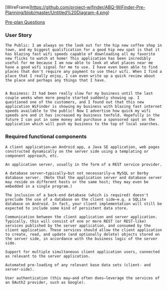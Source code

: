 [WireFrame]https://github.com/project-wifinder/ABQ-WiFinder-Pre-Planning/blob/master/Untitled%20Diagram-4.png)

[Pre-plan Questions](https://docs.google.com/document/d/1mr8ka6Eie1mqVCCTtaQo3AsQcWsb4ddqSjArOm4hTF8/edit?usp=sharing)


### User Story

    The Public: I am always on the look out for the hip new coffee shop in town, and my biggest qualification for a good hip new spot is that it has blazing fast wifi speeds capable of downloading all my favorite new flicks to watch at home! This application has been incredibly useful for me because I am now able to look at what places near me have a good wifi signal for me to use. I have even been able to find places that don't require any payment to use their wifi. When I find a place that I really enjoy, I can even write up a quick review about the place and perhaps any things that I have. 


    A Business: It had been really slow for my business until the last couple weeks when more people started suddenly showing up. I questioned one of the customers, and I found out that this new application WiFinder is showing my business with blazing fast internet speeds available to the public! Now I advertise how quick my wifi speeds are and it has increased my business tenfold. Hopefully in the future I can put in some money and purchase a sponsored spot on the application which will push my business to the top of local searches. 


### Required functional components

    A client application—an Android app, a Java SE application, web pages constructed dynamically on the server side using a templating or component approach, etc.

    An application server, usually in the form of a REST service provider.

    A database server—typically—but not necessarily—a MySQL or Derby database server. (Note that the application server and database server may reside on different hosts or the same host; they may even be embedded in a single program.)

    The inclusion of a back-end database (which is required) doesn't preclude the use of a database on the client side—e.g. a SQLite database on Android. In fact, your client implementation will still be expected to include some kind of persistent data store.

    Communication between the client application and server application. Typically, this will consist of one or more REST (or REST-like) services published by the server application, and consumed by the client application. These services should allow the client application to create, read, and update (and optionally delete) objects stored on the server side, in accordance with the business logic of the server side.

    Support for multiple simultaneous client application users, connected as relevant to the server application.

    Automated pre-loading of any relevant base data sets (client- and server-side).

    User authentication (this may—and often does—leverage the services of an OAuth2 provider, such as Google).



